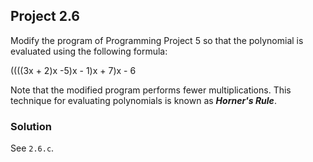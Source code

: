 ## Project 2.6
Modify the program of Programming Project 5 so that the polynomial is evaluated using the following formula:

((((3x + 2)x -5)x - 1)x + 7)x - 6

Note that the modified program performs fewer multiplications. This technique for evaluating polynomials is known as **_Horner's Rule_**.

### Solution
See `2.6.c`.
